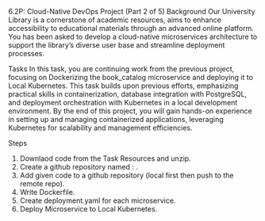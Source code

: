 6.2P: Cloud-Native DevOps Project (Part 2 of 5)
Background
Our University Library is a cornerstone of academic resources, aims to enhance accessibility to educational materials through an advanced online platform. 
You has been asked to develop a cloud-native microservices architecture to support the library’s diverse user base and streamline deployment processes.

Tasks
In this task, you are continuing work from the previous project, focusing on Dockerizing the book_catalog microservice and deploying it to Local Kubernetes.
This task builds upon previous efforts, emphasizing practical skills in containerization, database integration with PostgreSQL, and deployment orchestration with Kubernetes in a local development environment. 
By the end of this project, you will gain hands-on experience in setting up and managing containerized applications, leveraging Kubernetes for scalability and management efficiencies.

Steps
1. Downlaod code from the Task Resources and unzip.
2. Create a github repository named : <your-name-sit722-part2> .
3. Add given code to a github repository (local first then push to the remote repo).
4. Write Dockerfile.
5. Create deployment.yaml for each microservice.
6. Deploy Microservice to Local Kubernetes.

